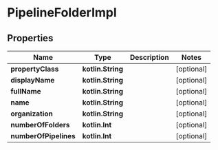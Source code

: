 
# PipelineFolderImpl

## Properties
Name | Type | Description | Notes
------------ | ------------- | ------------- | -------------
**propertyClass** | **kotlin.String** |  |  [optional]
**displayName** | **kotlin.String** |  |  [optional]
**fullName** | **kotlin.String** |  |  [optional]
**name** | **kotlin.String** |  |  [optional]
**organization** | **kotlin.String** |  |  [optional]
**numberOfFolders** | **kotlin.Int** |  |  [optional]
**numberOfPipelines** | **kotlin.Int** |  |  [optional]



